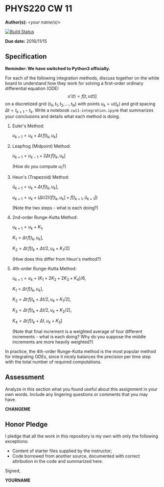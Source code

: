 # PHYS220 CW 11 

**Author(s):** _\<your name(s)\>_

[![Build Status](https://travis-ci.org/chapman-phys220-2016f/cw-11-YOURNAME.svg?branch=master)](https://travis-ci.org/chapman-phys220-2016f/cw-11-YOURNAME)

**Due date:** 2016/11/15

## Specification

**Reminder: We have switched to Python3 officially.**

For each of the following integration methods, discuss together on the white board to understand how they work for solving a first-order ordinary differential equation (ODE) $$u'(t) = f[t, u(t)]$$ on a discretized grid $(t_0, t_1, t_2, ..., t_N)$ with points $u_k = u(t_k)$ and grid spacing $\Delta t = t_{k+1} - t_k$. Write a notebook ```cw11-integration.ipynb``` that summarizes your conclusions and details what each method is doing.

1. Euler's Method: 
   
   $u_{k+1} = u_k + \Delta t\, f[t_k, u_k]$ 
1. Leapfrog (Midpoint) Method: 
   
   $u_{k+1} = u_{k-1} + 2\Delta t\, f[t_k, u_k]$  
   
   (How do you compute $u_1$?)
1. Heun's (Trapezoid) Method: 
   
   $\tilde{u}_{k+1} = u_k + \Delta t\, f[t_k, u_k]$, 
   
   $u_{k+1} = u_k + (\Delta t/2)(f[t_k, u_k] + f[t_{k+1}, \tilde{u}_{k+1}])$  
   
   (Note the two steps - what is each doing?)
1. 2nd-order Runge-Kutta Method: 
   
   $u_{k+1} = u_k + K_1$, 
   
   $K_1 = \Delta t\, f[t_k, u_k]$, 
   
   $K_2 = \Delta t\, f[t_k + \Delta t/2, u_k + K_1/2]$  
   
   (How does this differ from Heun's method?)
1. 4th-order Runge-Kutta Method: 
   
   $u_{k+1} = u_k + (K_1 + 2K_2 + 2K_3 + K_4)/6$, 
   
   $K_1 = \Delta t\,f[t_k,u_k]$, 
   
   $K_2 = \Delta t\, f[t_k + \Delta t/2, u_k + K_1/2]$, 
   
   $K_3 = \Delta t\, f[t_k + \Delta t/2, u_k + K_2/2]$, 
   
   $K_4 = \Delta t\,f[t_k + \Delta t, u_k + K_3]$  
   
   (Note that final increment is a weighted average of four different increments - what is each doing? Why do you suppose the middle increments are more heavily weighted?)

In practice, the 4th-order Runge-Kutta method is the most popular method for integrating ODEs, since it nicely balances the precision per time step with the total number of required computations.

## Assessment

Analyze in this section what you found useful about this assignment in your own words. Include any lingering questions or comments that you may have.

**CHANGEME**

## Honor Pledge

I pledge that all the work in this repository is my own with only the following exceptions:

* Content of starter files supplied by the instructor;
* Code borrowed from another source, documented with correct attribution in the code and summarized here.

Signed,

**YOURNAME**
